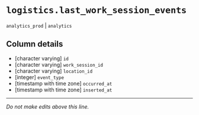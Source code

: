 # `logistics.last_work_session_events`
`analytics_prod` | `analytics`

## Column details
* [character varying] `id`
* [character varying] `work_session_id`
* [character varying] `location_id`
* [integer]   `event_type`
* [timestamp with time zone] `occurred_at`
* [timestamp with time zone] `inserted_at`

-------------------------------------------------------------------------------
*Do not make edits above this line.*
